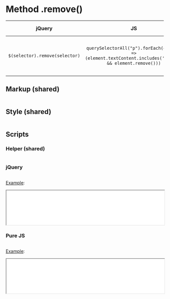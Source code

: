 <!-- markdownlint-disable MD024 -->
# Method .remove()

| jQuery | JS | Description | API Reference |
|:--:|:--:|:--:|:--:|
| `$(selector).remove(selector)` | `querySelectorAll("p").forEach(element => (element.textContent.includes('Hello') && element.remove()))` | **_Remove_** the set of matched elements from the DOM. | [API doc](https://api.jquery.com/remove/) |

## Markup (shared)

```html:example.html
```

## Style (shared)

```css:src/style.css
```

## Scripts

### Helper (shared)

```js:src/main.js
```

### jQuery

```js:src/jquery.js
```

[Example](example.html?jquery):

<iframe width="100%" height="110" src="example.html?jquery"></iframe>

### Pure JS

```js:src/pure.js
```

[Example](example.html?pure):

<iframe width="100%" height="110" src="example.html?pure"></iframe>

